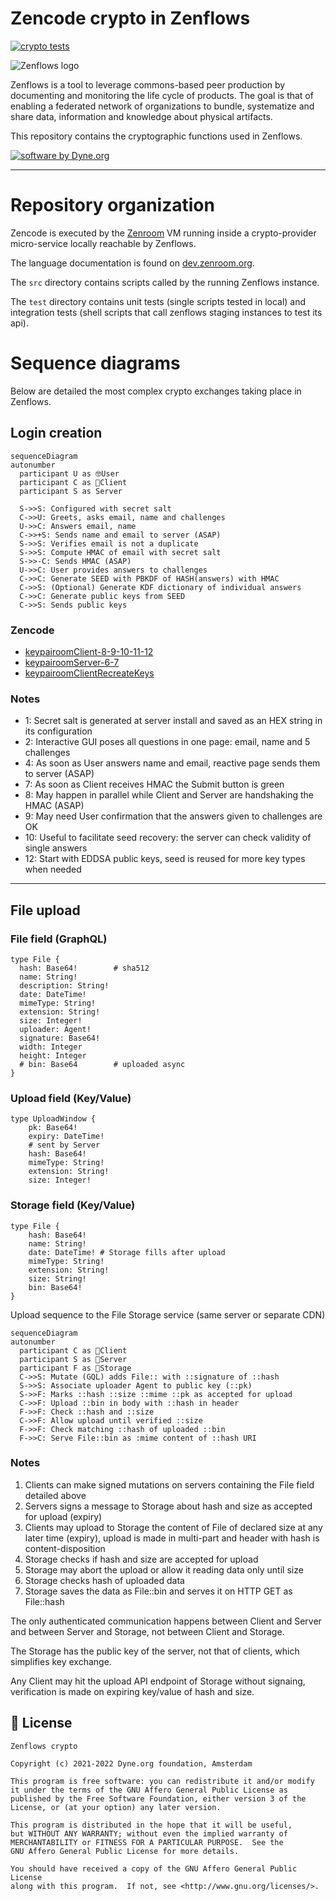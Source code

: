 # Zencode crypto in Zenflows

[![crypto tests](https://github.com/dyne/zenflows-crypto/actions/workflows/make-tests.yml/badge.svg)](https://github.com/dyne/zenflows-crypto/actions)

![Zenflows logo](https://github.com/dyne/zenflows/raw/master/docs/zenflows_rea_logo.png)

Zenflows is a tool to leverage commons-based peer production by
documenting and monitoring the life cycle of products. The goal is
that of enabling a federated network of organizations to bundle,
systematize and share data, information and knowledge about physical
artifacts.

This repository contains the cryptographic functions used in Zenflows.

[![software by Dyne.org](https://files.dyne.org/software_by_dyne.png)](http://www.dyne.org)

------

# Repository organization

Zencode is executed by the [Zenroom](http://zenroom.org) VM running inside a crypto-provider micro-service locally reachable by Zenflows.

The language documentation is found on [dev.zenroom.org](https://dev.zenroom.org).

The `src` directory contains scripts called by the running Zenflows instance.

The `test` directory contains unit tests (single scripts tested in local) and integration tests (shell scripts that call zenflows staging instances to test its api).

# Sequence diagrams

Below are detailed the most complex crypto exchanges taking place in Zenflows.

## Login creation

```mermaid
sequenceDiagram
autonumber
  participant U as 🤓User
  participant C as 📱Client
  participant S as Server

  S->>S: Configured with secret salt 
  C->>U: Greets, asks email, name and challenges 
  U->>C: Answers email, name
  C->>+S: Sends name and email to server (ASAP)
  S->>S: Verifies email is not a duplicate
  S->>S: Compute HMAC of email with secret salt
  S->>-C: Sends HMAC (ASAP)
  U->>C: User provides answers to challenges
  C->>C: Generate SEED with PBKDF of HASH(answers) with HMAC
  C->>S: (Optional) Generate KDF dictionary of individual answers
  C->>C: Generate public keys from SEED
  C->>S: Sends public keys
```
### Zencode

- [keypairoomClient-8-9-10-11-12](src/keypairoomClient-8-9-10-11-12.ts)
- [keypairoomServer-6-7](src/keypairoomServer-6-7.zen)
- [keypairoomClientRecreateKeys](src/keypairoomClientRecreateKeys.ts)

### Notes

- 1: Secret salt is generated at server install and saved as an HEX string in its configuration
- 2: Interactive GUI poses all questions in one page: email, name and 5 challenges
- 4: As soon as User answers name and email, reactive page sends them to server (ASAP)
- 7: As soon as Client receives HMAC the Submit button is green
- 8: May happen in parallel while Client and Server are handshaking the HMAC (ASAP)
- 9: May need User confirmation that the answers given to challenges are OK
- 10: Useful to facilitate seed recovery: the server can check validity of single answers
- 12: Start with EDDSA public keys, seed is reused for more key types when needed

-----------------

## File upload

### File field (GraphQL)

```
type File {
  hash: Base64!        # sha512
  name: String!
  description: String!
  date: DateTime!
  mimeType: String!
  extension: String!
  size: Integer!
  uploader: Agent!
  signature: Base64!
  width: Integer
  height: Integer
  # bin: Base64        # uploaded async
}
```

### Upload field (Key/Value)

```
type UploadWindow {
	pk: Base64!
	expiry: DateTime!
	# sent by Server
	hash: Base64!
	mimeType: String!
	extension: String!
	size: Integer!
```

### Storage field (Key/Value)

```
type File {
	hash: Base64!
	name: String!
	date: DateTime! # Storage fills after upload
	mimeType: String!
	extension: String!
	size: String!
	bin: Base64!
}
```

Upload sequence to the File Storage service (same server or separate CDN)

```mermaid
sequenceDiagram
autonumber
  participant C as 📱Client
  participant S as 🐧Server
  participant F as 💽Storage
  C->>S: Mutate (GQL) adds File:: with ::signature of ::hash
  S->>S: Associate uploader Agent to public key (::pk)
  S->>F: Marks ::hash ::size ::mime ::pk as accepted for upload
  C->>F: Upload ::bin in body with ::hash in header
  F->>F: Check ::hash and ::size
  C->>F: Allow upload until verified ::size
  F->>F: Check matching ::hash of uploaded ::bin
  F->>C: Serve File::bin as :mime content of ::hash URI
```

### Notes

1. Clients can make signed mutations on servers containing the File field detailed above
2. Servers signs a message to Storage about hash and size as accepted for upload (expiry)
3. Clients may upload to Storage the content of File of declared size at any later time (expiry), upload is made in multi-part and header with hash is content-disposition
4. Storage checks if hash and size are accepted for upload
5. Storage may abort the upload or allow it reading data only until size
6. Storage checks hash of uploaded data
7. Storage saves the data as File::bin and serves it on HTTP GET as File::hash

The only authenticated communication happens between Client and Server and between Server and Storage, not between Client and Storage.

The Storage has the public key of the server, not that of clients, which simplifies key exchange.

Any Client may hit the upload API endpoint of Storage without signaing, verification is made on expiring key/value of hash and size.





## 💼 License

    Zenflows crypto

    Copyright (c) 2021-2022 Dyne.org foundation, Amsterdam

    This program is free software: you can redistribute it and/or modify
    it under the terms of the GNU Affero General Public License as
    published by the Free Software Foundation, either version 3 of the
    License, or (at your option) any later version.

    This program is distributed in the hope that it will be useful,
    but WITHOUT ANY WARRANTY; without even the implied warranty of
    MERCHANTABILITY or FITNESS FOR A PARTICULAR PURPOSE.  See the
    GNU Affero General Public License for more details.

    You should have received a copy of the GNU Affero General Public License
    along with this program.  If not, see <http://www.gnu.org/licenses/>.


